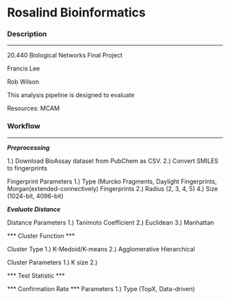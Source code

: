 # Rosalind Bioinformatics #

### Description
---
20.440 Biological Networks Final Project

Francis Lee

Rob Wilson

This analysis pipeline is designed to evaluate 

Resources:
MCAM

### Workflow
---
***Preprocessing***

1.) Download BioAssay dataset from PubChem as CSV.
2.) Convert SMILES to fingerprints

Fingerprint Parameters
1.) Type (Murcko Fragments, Daylight Fingerprints, Morgan(extended-connectively) Fingerprints
2.) Radius (2, 3, 4, 5)
4.) Size (1024-bit, 4096-bit)

***Evaluate Distance***

Distance Parameters
1.) Tanimoto Coefficient
2.) Euclidean
3.) Manhattan

*** Cluster Function ***

Cluster Type
1.) K-Medoid/K-means
2.) Agglomerative Hierarchical

Cluster Parameters
1.) K size
2.) 

*** Test Statistic ***

*** Confirmation Rate ***
Parameters
1.) Type (TopX, Data-driven)

